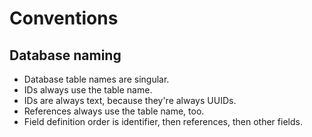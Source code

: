 # Conventions

## Database naming

* Database table names are singular.
* IDs always use the table name.
* IDs are always text, because they're always UUIDs.
* References always use the table name, too.
* Field definition order is identifier, then references, then other fields.
